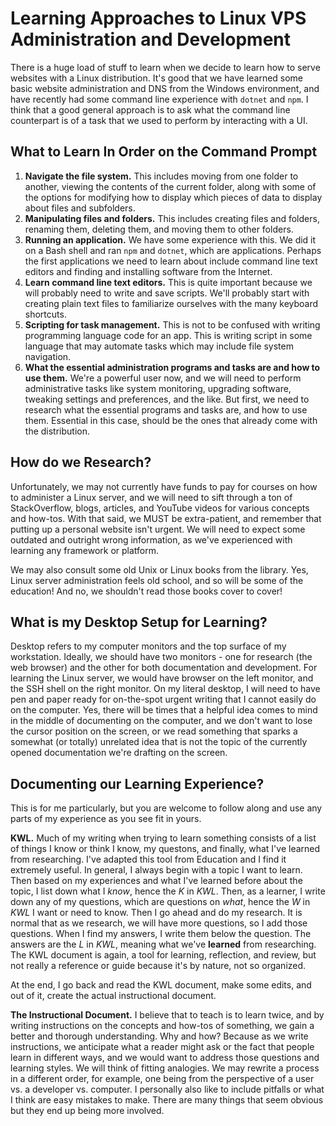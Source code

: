 # Learning Approaches to Linux VPS Administration and Development

There is a huge load of stuff to learn when we decide to learn how to serve websites with a Linux distribution. It's good that we have learned some
basic website administration and DNS from the Windows environment, and have recently had some command line experience with `dotnet` and `npm`. I
think that a good general approach is to ask what the command line counterpart is of a task that we used to perform by interacting with a UI.

## What to Learn In Order on the Command Prompt

1. **Navigate the file system.** This includes moving from one folder to another, viewing the contents of the current folder, along with some of the
options for modifying how to display which pieces of data to display about files and subfolders.
2. **Manipulating files and folders.** This includes creating files and folders, renaming them, deleting them, and moving them to other folders.
3. **Running an application.** We have some experience with this. We did it on a Bash shell and ran `npm` and `dotnet`, which are applications. Perhaps
the first applications we need to learn about include command line text editors and finding and installing software from the Internet.
4. **Learn command line text editors.** This is quite important because we will probably need to write and save scripts. We'll probably start with
creating plain text files to familiarize ourselves with the many keyboard shortcuts.
5. **Scripting for task management.** This is not to be confused with writing programming language code for an app. This is writing script in some
language that may automate tasks which may include file system navigation.
6. **What the essential administration programs and tasks are and how to use them.** We're a powerful user now, and we will need to perform administrative
tasks like system monitoring, upgrading software, tweaking settings and preferences, and the like. But first, we need to research what the essential
programs and tasks are, and how to use them. Essential in this case, should be the ones that already come with the distribution.

## How do we Research?

Unfortunately, we may not currently have funds to pay for courses on how to administer a Linux server, and we will need to sift through a ton of
StackOverflow, blogs, articles, and YouTube videos for various concepts and how-tos. With that said, we MUST be extra-patient, and remember that
putting up a personal website isn't urgent. We will need to expect some outdated and outright wrong information, as we've experienced with learning
any framework or platform.

We may also consult some old Unix or Linux books from the library. Yes, Linux server administration feels old school, and so will be some of the
education! And no, we shouldn't read those books cover to cover!

## What is my Desktop Setup for Learning?

Desktop refers to my computer monitors and the top surface of my workstation. Ideally, we should have two monitors - one for research (the web browser)
and the other for both documentation and development. For learning the Linux server, we would have browser on the left monitor, and the SSH shell on
the right monitor. On my literal desktop, I will need to have pen and paper ready for on-the-spot urgent writing that I cannot easily do on the computer.
Yes, there will be times that a helpful idea comes to mind in the middle of documenting on the computer, and we don't want to lose the cursor position
on the screen, or we read something that sparks a somewhat (or totally) unrelated idea that is not the topic of the currently opened documentation we're
drafting on the screen.

## Documenting our Learning Experience?

This is for me particularly, but you are welcome to follow along and use any parts of my experience as you see fit in yours.

**KWL.** Much of my writing when trying to learn something consists of a list of things I know or think I know, my questons, and finally, what I've
learned from researching. I've adapted this tool from Education and I find it extremely useful. In general, I always begin with a topic I want to
learn. Then based on my experiences and what I've learned before about the topic, I list down what I *know*, hence the *K* in *KWL*. Then, as a learner,
I write down any of my questions, which are questions on *what*, hence the *W* in *KWL* I want or need to know. Then I go ahead and do my research.
It is normal that as we research, we will have more questions, so I add those questions. When I find my answers, I write them below the question.
The answers are the *L* in *KWL*, meaning what we've **learned** from researching. The KWL document is again, a tool for learning, reflection, and
review, but not really a reference or guide because it's by nature, not so organized.

At the end, I go back and read the KWL document, make some edits, and out of it, create the actual instructional document.

**The Instructional Document.** I believe that to teach is to learn twice, and by writing instructions on the concepts and how-tos of something, we gain
a better and thorough understanding. Why and how? Because as we write instructions, we anticipate what a reader might ask or the fact that people learn
in different ways, and we would want to address those questions and learning styles. We will think of fitting analogies. We may rewrite a process
in a different order, for example, one being from the perspective of a user vs. a developer vs. computer. I personally also like to include pitfalls 
or what I think are easy mistakes to make. There are many things that seem obvious but they end up being more involved.



